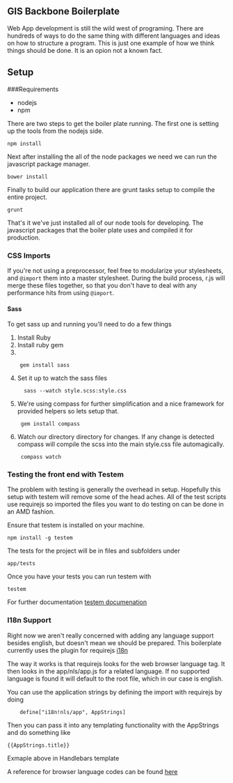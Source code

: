 ## GIS Backbone Boilerplate

Web App development is still the wild west of programing. There are hundreds of ways to do the same thing with different languages and ideas on how to structure a program. This is just one example of how we think things should be done. It is an opion not a known fact. 



## Setup

###Requirements

- nodejs
- npm


There are two steps to get the boiler plate running. The first one is setting up the tools from the nodejs side. 

	npm install

Next after installing the all of the node packages we need we can run the javascript package manager. 

    bower install

Finally to build our application there are grunt tasks setup to compile the entire project.

	grunt


That's it we've just installed all of our node tools for developing. The javascript packages that the boiler plate uses and compiled it for production. 


### CSS Imports

If you're not using a preprocessor, feel free to modularize your stylesheets, and `@import` them into a master stylesheet. During the build process, r.js will merge these files together, so that you don't have to deal with any performance hits from using `@import`.

#### Sass
 
To get sass up and running you'll need to do a few things

1. Install Ruby
2. Install ruby gem
3. 

        gem install sass

4. Set it up to watch the sass files 

         sass --watch style.scss:style.css
5. We're using compass for further simplification and a nice framework for provided helpers so lets setup that. 

		gem install compass
6. Watch our directory directory for changes. If any change is detected compass will compile the scss into the main style.css file automagically.

		compass watch

### Testing the front end with Testem

 The problem with testing is generally the overhead in setup. Hopefully this setup with testem will remove some of the 
 head aches. All of the test scripts use requirejs so imported the files you want to do testing on can be done in an AMD fashion.

 Ensure that testem is installed on your machine. 

    npm install -g testem

 The tests for the project will be in files and subfolders under 

    app/tests

 Once you have your tests you can run testem with 
 
    testem
 
 For further documentation [testem documenation](https://github.com/airportyh/testem)

### I18n Support

Right now we aren't really concerned with adding any language support besides english, but doesn't mean we should be prepared. This boilerplate currently uses the plugin for requirejs [i18n](https://github.com/requirejs/i18n) 

The way it works is that requirejs looks for the web browser language tag. It then looks in the app/nls/app.js for a related language. If no supported language is found it will default to the root file, which in our case is english.

You can use the application strings by defining the import with requirejs by doing

		define["i18n!nls/app", AppStrings] 

Then you can pass it into any templating functionality with the AppStrings
and do something like

	{{AppStrings.title}}

Exmaple above in Handlebars template

A reference for browser language codes can be found [here](http://www.metamodpro.com/browser-language-codes)

